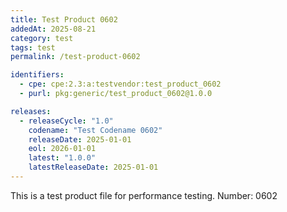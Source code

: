 ```yaml
---
title: Test Product 0602
addedAt: 2025-08-21
category: test
tags: test
permalink: /test-product-0602

identifiers:
  - cpe: cpe:2.3:a:testvendor:test_product_0602
  - purl: pkg:generic/test_product_0602@1.0.0

releases:
  - releaseCycle: "1.0"
    codename: "Test Codename 0602"
    releaseDate: 2025-01-01
    eol: 2026-01-01
    latest: "1.0.0"
    latestReleaseDate: 2025-01-01
---
```


This is a test product file for performance testing. Number: 0602

